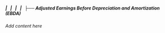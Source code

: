 ##### |   |   |   |   ├── Adjusted Earnings Before Depreciation and Amortization (EBDA)

*Add content here*